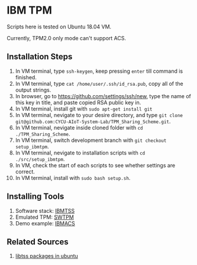 # IBM TPM

Scripts here is tested on Ubuntu 18.04 VM.

Currently, TPM2.0 only mode can't support ACS.

## Installation Steps

1. In VM terminal, type ```ssh-keygen```, keep pressing ```enter``` till command is finished.
2. In VM terminal, type ```cat /home/user/.ssh/id_rsa.pub```, copy all of the output strings.
3. In browser, go to <https://github.com/settings/ssh/new>, type the name of this key in title, and paste copied RSA public key in.
4. In VM terminal, install git with ```sudo apt-get install git```
5. In VM terminal, nevigate to your desire directory, and type ```git clone git@github.com:CYCU-AIoT-System-Lab/TPM_Sharing_Scheme.git```.
6. In VM terminal, nevigate inside cloned folder with ```cd ./TPM_Sharing_Scheme```.
7. In VM terminal, switch development branch with ```git checkout setup_ibmtpm```.
8. In VM terminal, nevigate to installation scripts with ```cd ./src/setup_ibmtpm```.
9. In VM, check the start of each scripts to see whether settings are correct.
10. In VM terminal, install with ```sudo bash setup.sh```.

## Installing Tools

1. Software stack: [IBMTSS](https://github.com/kgoldman/ibmtss)
2. Emulated TPM: [SWTPM](https://github.com/stefanberger/swtpm)
3. Demo example: [IBMACS](https://github.com/kgoldman/acs)

## Related Sources

1. [libtss packages in ubuntu](https://packages.ubuntu.com/search?keywords=libtss&searchon=names)
